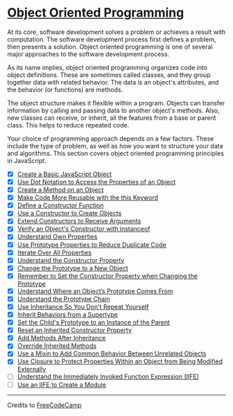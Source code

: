 # [Object Oriented Programming](https://learn.freecodecamp.org/javascript-algorithms-and-data-structures/object-oriented-programming)

At its core, software development solves a problem or achieves a result with computation. The software development process first defines a problem, then presents a solution. Object oriented programming is one of several major approaches to the software development process.

As its name implies, object oriented programming organizes code into object definitions. These are sometimes called classes, and they group together data with related behavior. The data is an object's attributes, and the behavior (or functions) are methods.

The object structure makes it flexible within a program. Objects can transfer information by calling and passing data to another object's methods. Also, new classes can receive, or inherit, all the features from a base or parent class. This helps to reduce repeated code.

Your choice of programming approach depends on a few factors. These include the type of problem, as well as how you want to structure your data and algorithms. This section covers object oriented programming principles in JavaScript.

- [x] [Create a Basic JavaScript Object](01-create-a-basic-javascript-object.md)
- [x] [Use Dot Notation to Access the Properties of an Object](02-use-dot-notation-to-access-the-properties-of-an-object.md)
- [x] [Create a Method on an Object](03-create-a-method-on-an-object.md)
- [x] [Make Code More Reusable with the this Keyword](04-make-code-more-reusable-with-the-this-keyword.md)
- [x] [Define a Constructor Function](05-define-a-constructor-function.md)
- [x] [Use a Constructor to Create Objects](06-use-a-constructor-to-create-objects.md)
- [x] [Extend Constructors to Receive Arguments](07-extend-constructors-to-receive-arguments.md)
- [x] [Verify an Object's Constructor with instanceof](08-verify-an-objects-constructor-with-instanceof.md)
- [x] [Understand Own Properties](09-understand-own-properties.md)
- [x] [Use Prototype Properties to Reduce Duplicate Code](10-use-prototype-properties-to-reduce-duplicate-code.md)
- [x] [Iterate Over All Properties](11-iterate-over-all-properties.md)
- [x] [Understand the Constructor Property](12-understand-the-constructor-property.md)
- [x] [Change the Prototype to a New Object](13-change-the-prototype-to-a-new-object.md)
- [x] [Remember to Set the Constructor Property when Changing the Prototype](14-remember-to-set-the-constructor-property-when-changing-the-prototype.md)
- [x] [Understand Where an Object’s Prototype Comes From](15-understand-where-an-objects-prototype-comes-from.md)
- [x] [Understand the Prototype Chain](16-understand-the-prototype-chain.md)
- [x] [Use Inheritance So You Don't Repeat Yourself](17-use-inheritance-so-you-dont-repeat-yourself.md)
- [x] [Inherit Behaviors from a Supertype](18-inherit-behaviors-from-a-supertype.md)
- [x] [Set the Child's Prototype to an Instance of the Parent](19-set-the-childs-prototype-to-an-instance-of-the-parent.md)
- [x] [Reset an Inherited Constructor Property](20-reset-an-inherited-constructor-property.md)
- [x] [Add Methods After Inheritance](21-add-methods-after-inheritance.md)
- [x] [Override Inherited Methods](22-override-inherited-methods.md)
- [x] [Use a Mixin to Add Common Behavior Between Unrelated Objects](23-use-a-mixin-to-add-common-behavior-between-unrelated-objects.md)
- [x] [Use Closure to Protect Properties Within an Object from Being Modified Externally](24-use-closure-to-protect-properties-within-an-object-from-being-modified-externally.md)
- [ ] [Understand the Immediately Invoked Function Expression (IIFE)](25-understand-the-immediately-invoked-function-expression-iife.md)
- [ ] [Use an IIFE to Create a Module](26-use-an-iife-to-create-a-module.md)

---

Credits to [FreeCodeCamp](https://www.freecodecamp.org/)